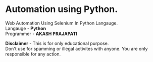 # Automation using Python.
Web Automation Using Selenium In Python Langauge.
<br>
Langauge - <b>Python</b>
<br>
Programmer - <b>AKASH PRAJAPATI</b>

<b>Disclaimer</b> - This is for only educational purpose.<br>
Don't use for spamming or illegal activites with anyone. You are only responsible for any action.

